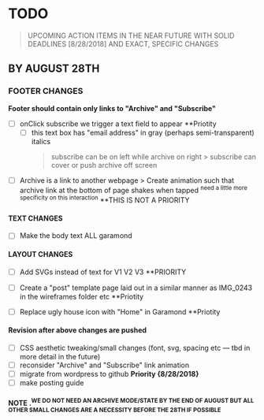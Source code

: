 # TODO
> UPCOMING ACTION ITEMS IN THE NEAR FUTURE WITH SOLID DEADLINES [8/28/2018] AND EXACT, SPECIFIC CHANGES 

## BY AUGUST 28TH
### FOOTER CHANGES

**Footer should contain only links to "Archive" and "Subscribe"**
- [ ] onClick subscribe we trigger a text field to appear **Priotity
  - [ ] this text box has "email address" in gray (perhaps semi-transparent) italics
      > subscribe can be on left while archive on right
        > subscribe can cover or push archive off screen
                        
- [ ] Archive is a link to another webpage
      > Create animation such that archive link at the bottom of page shakes when tapped <sup>need a little more      specificity on  this interaction</sup> **THIS IS NOT A PRIORITY        

#### TEXT CHANGES
- [ ] Make the body text ALL garamond


#### LAYOUT CHANGES
- [ ] Add SVGs instead of text for V1 V2 V3 **PRIORITY 

- [ ] Create a "post" template page laid out in a similar manner as IMG_0243 in the wireframes folder etc **Priotity

- [ ] Replace ugly house icon with "Home" in Garamond **Priotity

#### Revision after above changes are pushed  
- [ ] CSS aesthetic tweaking/small changes (font, svg, spacing etc — tbd in more detail in the future)
- [ ] reconsider "Archive" and "Subscribe" link animation
- [ ] migrate from wordpress to github **Priority {8/28/2018}** 
- [ ] make posting guide 
    
 #### NOTE .<sup>WE DO NOT NEED AN ARCHIVE MODE/STATE BY THE END OF AUGUST BUT ALL OTHER SMALL CHANGES ARE A NECESSITY BEFORE THE 28TH IF POSSIBLE</sup>
